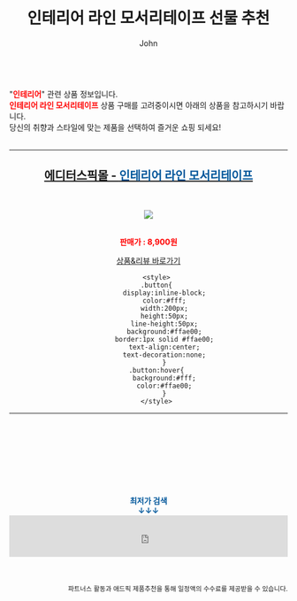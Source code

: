 ﻿---
layout: post
title:  "인테리어 라인 모서리테이프 선물 추천"
author: John
categories: [ 인테리어 ]
tags: [ 인테리어, 인테리어 시뮬레이션, 인테리어 소품, 인테리어 디자이너, 인테리어필름, 인테리어 비용, 인테리어 프로그램, 인테리어 영어, 인테리어쇼, 인테리어 업체 ]
image: http://editorspick.co.kr/data/goods/21/11/47/1000001961/1000001961_list_03.PNG 
description: "인테리어 라인 모서리테이프 선물 추천 관련 상품으로 가장 고객 선호도가 높은 제품입니다."
toc: true
toc_sticky: true
---

<br>
"<b><font color='#ff0000'>인테리어</font></b>" 관련 상품 정보입니다.
<br>
<b><font color='#ff0000'>인테리어 라인 모서리테이프</font></b> 상품 구매를 고려중이시면 아래의 상품을 참고하시기 바랍니다.
<br>
당신의 취향과 스타일에 맞는 제품을 선택하여 즐거운 쇼핑 되세요!
<br><br>
<hr>
<p>
    
<center><h2><a href="https://nico.kr/5915bc" target="_blank"><b>에디터스픽몰 - <font color='#01579B'>인테리어 라인 모서리테이프</font></b></a></h2><br>

<a href="https://nico.kr/5915bc" target="_blank"><img src="http://editorspick.co.kr/data/goods/21/11/47/1000001961/1000001961_list_03.PNG"></a><br><br>

<b><font color='#ff0000'>판매가 : 8,900원 </font></b><br>

<a href="https://nico.kr/5915bc" target="_blank" class="button">상품&리뷰 바로가기</a><p>

        <style>
        .button{
            display:inline-block;
            color:#fff;
            width:200px;
            height:50px;
            line-height:50px;
            background:#ffae00;
            border:1px solid #ffae00;
            text-align:center;
            text-decoration:none;
            }
        .button:hover{
            background:#fff;
            color:#ffae00;
            }
        </style>

<hr>

<br><br><br><br><br><br><br>
<center><b><font color='#01579B' size='medium'>최저가 검색<br>
↓↓↓</font></b></center>
<center><iframe src="https://coupa.ng/b1Tbjx" width="100%" height="75" frameborder="0" scrolling="no" referrerpolicy="unsafe-url"></iframe></center>
<br><br>
<p>
<small>
    <div align="right">파트너스 활동과 애드픽 제품추천을 통해 일정액의 수수료를 제공받을 수 있습니다.</div>
</small>
</p>
